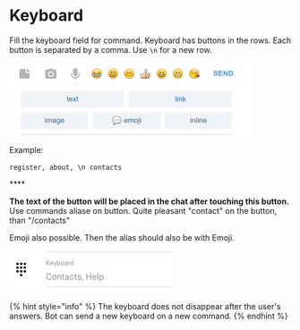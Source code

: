 # Keyboard

Fill the keyboard field for command. Keyboard has buttons in the rows. Each button is separated by a comma. Use `\n` for a new row.

![Keyboard in bot](../.gitbook/assets/image.png)

Example:

```text
register, about, \n contacts
```

\*\*\*\*

**The text of the button will be placed in the chat after touching this button.** Use commands aliase on button. Quite pleasant "contact" on the button, than "/contacts"

Emoji also possible. Then the alias should also be with Emoji.

![ Keyboard can be modified on command editing ](../.gitbook/assets/image%20%2823%29.png)

{% hint style="info" %}
The keyboard does not disappear after the user's answers. Bot can send a new keyboard on a new command.
{% endhint %}

